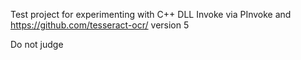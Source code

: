 Test project for experimenting with C++ DLL Invoke via PInvoke and https://github.com/tesseract-ocr/ version 5

Do not judge
